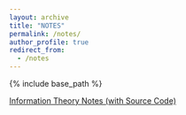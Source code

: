 ```yaml
---
layout: archive
title: "NOTES"
permalink: /notes/
author_profile: true
redirect_from:
  - /notes
---
```


{% include base_path %}

[Information Theory Notes (with Source Code)](https://www.overleaf.com/read/txwyzynjchck#43b47d)


